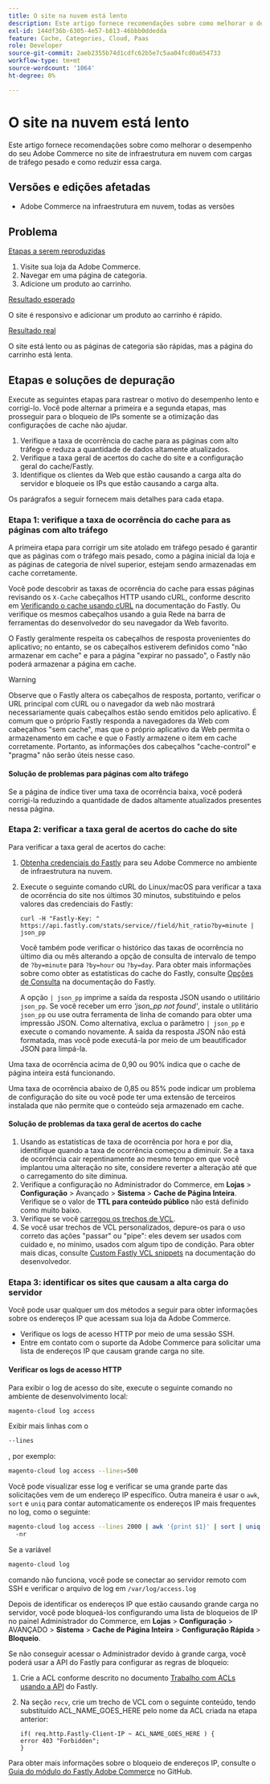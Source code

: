 ```yaml
---
title: O site na nuvem está lento
description: Este artigo fornece recomendações sobre como melhorar o desempenho do seu Adobe Commerce no site de infraestrutura em nuvem com cargas de tráfego pesado e como reduzir essa carga.
exl-id: 144df36b-6305-4e57-b813-46bbb0ddedda
feature: Cache, Categories, Cloud, Paas
role: Developer
source-git-commit: 2aeb2355b74d1cdfc62b5e7c5aa04fcd0a654733
workflow-type: tm+mt
source-wordcount: '1064'
ht-degree: 0%

---
```


# O site na nuvem está lento

Este artigo fornece recomendações sobre como melhorar o desempenho do seu Adobe Commerce no site de infraestrutura em nuvem com cargas de tráfego pesado e como reduzir essa carga.

## Versões e edições afetadas

* Adobe Commerce na infraestrutura em nuvem, todas as versões

## Problema

<u>Etapas a serem reproduzidas</u>

1. Visite sua loja da Adobe Commerce.
1. Navegar em uma página de categoria.
1. Adicione um produto ao carrinho.

<u>Resultado esperado</u>

O site é responsivo e adicionar um produto ao carrinho é rápido.

<u>Resultado real</u>

O site está lento ou as páginas de categoria são rápidas, mas a página do carrinho está lenta.

## Etapas e soluções de depuração

Execute as seguintes etapas para rastrear o motivo do desempenho lento e corrigi-lo. Você pode alternar a primeira e a segunda etapas, mas prosseguir para o bloqueio de IPs somente se a otimização das configurações de cache não ajudar.

1. Verifique a taxa de ocorrência do cache para as páginas com alto tráfego e reduza a quantidade de dados altamente atualizados.
1. Verifique a taxa geral de acertos do cache do site e a configuração geral do cache/Fastly.
1. Identifique os clientes da Web que estão causando a carga alta do servidor e bloqueie os IPs que estão causando a carga alta.

Os parágrafos a seguir fornecem mais detalhes para cada etapa.

### Etapa 1: verifique a taxa de ocorrência do cache para as páginas com alto tráfego

A primeira etapa para corrigir um site atolado em tráfego pesado é garantir que as páginas com o tráfego mais pesado, como a página inicial da loja e as páginas de categoria de nível superior, estejam sendo armazenadas em cache corretamente.

Você pode descobrir as taxas de ocorrência do cache para essas páginas revisando os `X-Cache` cabeçalhos HTTP usando cURL, conforme descrito em [Verificando o cache usando cURL](https://docs.fastly.com/guides/debugging/checking-cache#using-curl) na documentação do Fastly. Ou verifique os mesmos cabeçalhos usando a guia Rede na barra de ferramentas do desenvolvedor do seu navegador da Web favorito.

O Fastly geralmente respeita os cabeçalhos de resposta provenientes do aplicativo; no entanto, se os cabeçalhos estiverem definidos como &quot;não armazenar em cache&quot; e para a página &quot;expirar no passado&quot;, o Fastly não poderá armazenar a página em cache.

>[!WARNING]
>
>Observe que o Fastly altera os cabeçalhos de resposta, portanto, verificar o URL principal com cURL ou o navegador da web não mostrará necessariamente quais cabeçalhos estão sendo emitidos pelo aplicativo. É comum que o próprio Fastly responda a navegadores da Web com cabeçalhos &quot;sem cache&quot;, mas que o próprio aplicativo da Web permita o armazenamento em cache e que o Fastly armazene o item em cache corretamente. Portanto, as informações dos cabeçalhos &quot;cache-control&quot; e &quot;pragma&quot; não serão úteis nesse caso.

#### Solução de problemas para páginas com alto tráfego

Se a página de índice tiver uma taxa de ocorrência baixa, você poderá corrigi-la reduzindo a quantidade de dados altamente atualizados presentes nessa página.

### Etapa 2: verificar a taxa geral de acertos do cache do site

Para verificar a taxa geral de acertos do cache:

1. [Obtenha credenciais do Fastly](https://experienceleague.adobe.com/en/docs/commerce-cloud-service/user-guide/cdn/setup-fastly/fastly-configuration) para seu Adobe Commerce no ambiente de infraestrutura na nuvem.
1. Execute o seguinte comando cURL do Linux/macOS para verificar a taxa de ocorrência do site nos últimos 30 minutos, substituindo e pelos valores das credenciais do Fastly:

   `curl -H "Fastly-Key: " https://api.fastly.com/stats/service//field/hit_ratio?by=minute | json_pp`

   Você também pode verificar o histórico das taxas de ocorrência no último dia ou mês alterando a opção de consulta de intervalo de tempo de `?by=minute` para `?by=hour` ou `?by=day`. Para obter mais informações sobre como obter as estatísticas do cache do Fastly, consulte [Opções de Consulta](https://docs.fastly.com/api/stats#Query) na documentação do Fastly.

   A opção `| json_pp` imprime a saída da resposta JSON usando o utilitário `json_pp`. Se você receber um erro _&#39;json\_pp not found&#39;_, instale o utilitário `json_pp` ou use outra ferramenta de linha de comando para obter uma impressão JSON. Como alternativa, exclua o parâmetro `| json_pp` e execute o comando novamente. A saída da resposta JSON não está formatada, mas você pode executá-la por meio de um beautificador JSON para limpá-la.

Uma taxa de ocorrência acima de 0,90 ou 90% indica que o cache de página inteira está funcionando.

Uma taxa de ocorrência abaixo de 0,85 ou 85% pode indicar um problema de configuração do site ou você pode ter uma extensão de terceiros instalada que não permite que o conteúdo seja armazenado em cache.

#### Solução de problemas da taxa geral de acertos do cache

1. Usando as estatísticas de taxa de ocorrência por hora e por dia, identifique quando a taxa de ocorrência começou a diminuir. Se a taxa de ocorrência cair repentinamente ao mesmo tempo em que você implantou uma alteração no site, considere reverter a alteração até que o carregamento do site diminua.
1. Verifique a configuração no Administrador do Commerce, em **Lojas** > **Configuração** > Avançado > **Sistema** > **Cache de Página Inteira**. Verifique se o valor de **TTL para conteúdo público** não está definido como muito baixo.
1. Verifique se você [carregou os trechos de VCL](https://experienceleague.adobe.com/en/docs/commerce-cloud-service/user-guide/cdn/setup-fastly/fastly-configuration#upload-vcl-snippets).
1. Se você usar trechos de VCL personalizados, depure-os para o uso correto das ações &quot;passar&quot; ou &quot;pipe&quot;: eles devem ser usados com cuidado e, no mínimo, usados com algum tipo de condição. Para obter mais dicas, consulte [Custom Fastly VCL snippets](https://experienceleague.adobe.com/en/docs/commerce-cloud-service/user-guide/cdn/custom-vcl-snippets/fastly-vcl-custom-snippets) na documentação do desenvolvedor.

### Etapa 3: identificar os sites que causam a alta carga do servidor

Você pode usar qualquer um dos métodos a seguir para obter informações sobre os endereços IP que acessam sua loja da Adobe Commerce.

* Verifique os logs de acesso HTTP por meio de uma sessão SSH.
* Entre em contato com o suporte da Adobe Commerce para solicitar uma lista de endereços IP que causam grande carga no site.

#### Verificar os logs de acesso HTTP

Para exibir o log de acesso do site, execute o seguinte comando no ambiente de desenvolvimento local:

```bash
magento-cloud log access
```

Exibir mais linhas com o

```bash
--lines
```

, por exemplo:

```bash
magento-cloud log access --lines=500
```

Você pode visualizar esse log e verificar se uma grande parte das solicitações vem de um endereço IP específico. Outra maneira é usar o `awk`, `sort` e `uniq` para contar automaticamente os endereços IP mais frequentes no log, como o seguinte:

```bash
magento-cloud log access --lines 2000 | awk '{print $1}' | sort | uniq -c | sort
  -nr
```

Se a variável

```bash
magento-cloud log
```

comando não funciona, você pode se conectar ao servidor remoto com SSH e verificar o arquivo de log em `/var/log/access.log`

Depois de identificar os endereços IP que estão causando grande carga no servidor, você pode bloqueá-los configurando uma lista de bloqueios de IP no painel Administrador do Commerce, em **Lojas** > **Configuração** > AVANÇADO > **Sistema** > **Cache de Página Inteira** > **Configuração Rápida** > **Bloqueio**.

Se não conseguir acessar o Administrador devido à grande carga, você poderá usar a API do Fastly para configurar as regras de bloqueio:

1. Crie a ACL conforme descrito no documento [Trabalho com ACLs usando a API](https://docs.fastly.com/guides/access-control-lists/working-with-acls-using-the-api) do Fastly.
1. Na seção `recv`, crie um trecho de VCL com o seguinte conteúdo, tendo substituído ACL\_NAME\_GOES\_HERE pelo nome da ACL criada na etapa anterior:

   ```
   if( req.http.Fastly-Client-IP ~ ACL_NAME_GOES_HERE ) {
   error 403 "Forbidden";
   }
   ```

Para obter mais informações sobre o bloqueio de endereços IP, consulte o [Guia do módulo do Fastly Adobe Commerce](https://github.com/fastly/fastly-magento2/blob/master/Documentation/Guides/BLOCKING.md) no GitHub.
